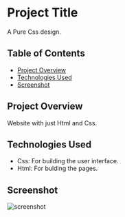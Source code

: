 # Project Title

A Pure Css  design.

## Table of Contents

- [Project Overview](#project-overview)
- [Technologies Used](#technologies-used)
- [Screenshot](#screenshot)


## Project Overview

Website with just Html and Css.

## Technologies Used

- Css: For building the user interface.
- Html: For bulding the pages.

## Screenshot 
![screenshot](src/Assets/swiper.png)

